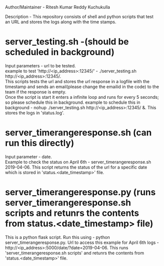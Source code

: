 Author/Maintainer - Ritesh Kumar Reddy Kuchukulla

Description - This repository consists of shell and python scripts that test an URL and stores the logs along with the time stamps.

# server_testing.sh -(should be scheduled in background)
Input parameters - url to be tested.                                                                                   
example to test 'http://<ip_address>:12345/' - ./server_testing.sh http://<ip_address>:12345/.                         
This scripts tests the url and stores the url response in a logfile with the timestamp and sends an email(please change the emailid in the code) to the team if the response is empty.              
Once the script is start it enters a infinite loop and runs for every 5 seconds; so please schedule this in background.
example to schedule this in background - nohup ./server_testing.sh http://<ip_address>:12345/ &.
This stores the logs in 'status.log'.

# server_timerangeresponse.sh (can run this directly)
Input parameter - date.                                                            
Example to check the status on April 6th - server_timerangeresponse.sh 2019-04-06. 
This script returns the status of the url for a specific date which is stored in 'status.<date_timestamp>' file.

# server_timerangeresponse.py (runs server_timerangeresponse.sh scripts and retunrs the contents from status.<date_timestamp> file)
This is a python flask script.
Run this using - python server_timerangeresponse.py.
Url to access this example for April 6th logs - http://<ip_address>:5000/date/?date=2019-04-06.
This runs 'server_timerangeresponse.sh scripts' and retunrs the contents from 'status.<date_timestamp>' file.
